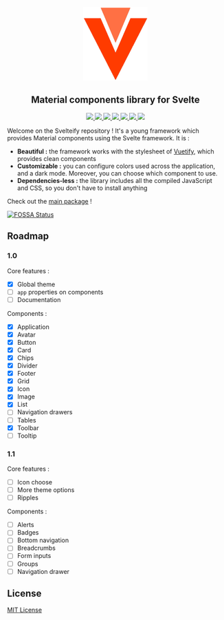 <div align=center>
  <img src="https://github.com/exybore/svelteify/blob/develop/packages/docs/public/img/logo.png?raw=true" alt="logo" width="150" />
  <h2>Material components library for Svelte</h2>
  <a href="#license">
    <img src="https://img.shields.io/npm/l/svelteify" />
  </a>
  <a href="https://discord.becauseofprog.fr">
    <img src="https://img.shields.io/discord/272454426038370304?color=blue&logo=discord" />
  </a>
  <a href="https://npmjs.org/package/svelteify">
    <img src="https://img.shields.io/npm/dm/svelteify?color=orange&logo=npm" />
    <img src="https://img.shields.io/npm/v/svelteify?color=yellow" />
  </a>
  <a href="https://github.com/exybore/svelteify/issues">
    <img src="https://img.shields.io/github/issues/exybore/svelteify?color=brightgreen" />
  </a>
  <a href="https://github.com/exybore/svelteify/stargazers">
    <img src="https://img.shields.io/github/stars/exybore/svelteify?style=social"/>
  </a>
<a href="https://app.fossa.io/projects/git%2Bgithub.com%2Fexybore%2Fsvelteify?ref=badge_shield" alt="FOSSA Status"><img src="https://app.fossa.io/api/projects/git%2Bgithub.com%2Fexybore%2Fsvelteify.svg?type=shield"/></a>
</div>

Welcome on the Svelteify repository ! It's a young framework which provides Material components using the Svelte framework. It is :

- **Beautiful :** the framework works with the stylesheet of <a href="https://github.com/vuetifyjs/vuetify">Vuetify</a>, which provides clean components
- **Customizable :** you can configure colors used across the application, and a dark mode. Moreover, you can choose which component to use.
- **Dependencies-less :** the library includes all the compiled JavaScript and CSS, so you don't have to install anything

Check out the [main package](packages/svelteify) !


[![FOSSA Status](https://app.fossa.io/api/projects/git%2Bgithub.com%2Fexybore%2Fsvelteify.svg?type=large)](https://app.fossa.io/projects/git%2Bgithub.com%2Fexybore%2Fsvelteify?ref=badge_large)

## Roadmap

### 1.0

Core features :

- [x] Global theme
- [ ] `app` properties on components
- [ ] Documentation

Components :

- [x] Application
- [x] Avatar
- [x] Button
- [x] Card
- [x] Chips
- [x] Divider
- [x] Footer
- [x] Grid
- [x] Icon
- [x] Image
- [x] List
- [ ] Navigation drawers
- [ ] Tables
- [x] Toolbar
- [ ] Tooltip

### 1.1

Core features :

- [ ] Icon choose
- [ ] More theme options
- [ ] Ripples

Components :

- [ ] Alerts
- [ ] Badges
- [ ] Bottom navigation
- [ ] Breadcrumbs
- [ ] Form inputs
- [ ] Groups
- [ ] Navigation drawer

## License

[MIT License](./LICENSE)
